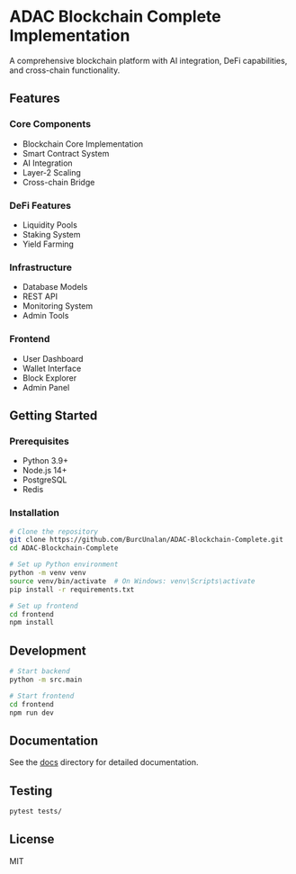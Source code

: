 # ADAC Blockchain Complete Implementation

A comprehensive blockchain platform with AI integration, DeFi capabilities, and cross-chain functionality.

## Features

### Core Components
- Blockchain Core Implementation
- Smart Contract System
- AI Integration
- Layer-2 Scaling
- Cross-chain Bridge

### DeFi Features
- Liquidity Pools
- Staking System
- Yield Farming

### Infrastructure
- Database Models
- REST API
- Monitoring System
- Admin Tools

### Frontend
- User Dashboard
- Wallet Interface
- Block Explorer
- Admin Panel

## Getting Started

### Prerequisites
- Python 3.9+
- Node.js 14+
- PostgreSQL
- Redis

### Installation
```bash
# Clone the repository
git clone https://github.com/BurcUnalan/ADAC-Blockchain-Complete.git
cd ADAC-Blockchain-Complete

# Set up Python environment
python -m venv venv
source venv/bin/activate  # On Windows: venv\Scripts\activate
pip install -r requirements.txt

# Set up frontend
cd frontend
npm install
```

## Development
```bash
# Start backend
python -m src.main

# Start frontend
cd frontend
npm run dev
```

## Documentation
See the [docs](./docs) directory for detailed documentation.

## Testing
```bash
pytest tests/
```

## License
MIT